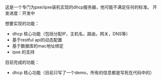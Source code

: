 这是一个专门为pxe/ipxe装机实现的dhcp服务器，他可能不满足任何的标准。
开发进度：开发中

想要实现的功能：
* dhcp 核心功能（包括分配IP，主机名，路由，网关，DNS等）
* 基于restful api的动态配置
* 基于数据库的mac地址绑定
* ipxe 的支持

目前完成的功能：
* dhcp 核心功能（目前只写了一个demo，所有的信息都是写死在代码中的）
